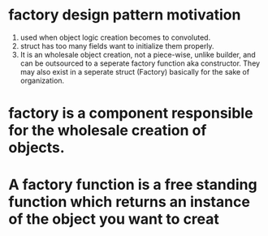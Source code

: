 # factory design pattern motivation

1. used when object logic creation becomes to convoluted.
2. struct has too many fields want to initialize them properly.
3. It is an wholesale object creation, not a piece-wise, unlike builder, and 
can be outsourced to a seperate factory function aka constructor. They may also
exist in a seperate struct (Factory) basically for the sake of organization.

# factory is a component responsible for the wholesale creation of objects.
# A factory function is a free standing function which returns an instance of the object you want to creat

